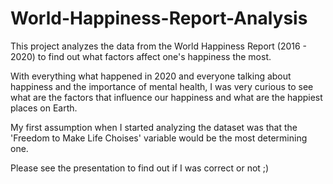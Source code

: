 # World-Happiness-Report-Analysis
This project analyzes the data from the World Happiness Report (2016 - 2020) to find out what factors affect one's happiness the most. 

With everything what happened in 2020 and everyone talking about happiness and the importance of mental health, I was very curious to see what are the 
factors that influence our happiness and what are the happiest places on Earth. 

My first assumption when I started analyzing the dataset was that the 'Freedom to Make Life Choises' variable would be the most determining one. 

Please see the presentation to find out if I was correct or not ;) 
